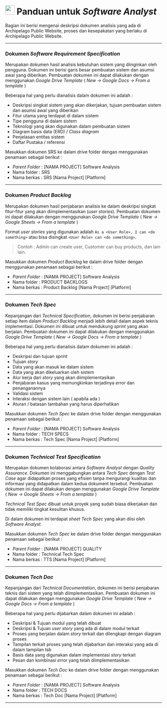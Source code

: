 # <img src="https://media.giphy.com/media/fYSnHlufseco8Fh93Z/giphy.gif" width="30"> Panduan untuk *Software Analyst*

Bagian ini berisi mengenai deskripsi dokumen analisis yang ada di Archipelago Public Website, proses dan kesepakatan yang berlaku di Archipelago Public Website.

---

### Dokumen *Software Requirement Specification*

Merupakan dokumen hasil analisis kebutuhan sistem yang diinginkan oleh pengguna. Dokumen ini berisi garis besar pembuatan sistem dan asumsi awal yang diberikan. Pembuatan dokumen ini dapat dilakukan dengan menggunakan *Google Drive Template* ( *New -> Google Docs -> From a template* )

Beberapa hal yang perlu dianalisis dalam dokumen ini adalah :

- Deskripsi singkat sistem yang akan dikerjakan, tujuan pembuatan sistem dan asumsi awal yang diberikan
- Fitur utama yang terdapat di dalam sistem
- Tipe pengguna di dalam sistem
- Teknologi yang akan digunakan dalam pembuatan sistem
- Diagram basis data (ERD) / *Class diagram*
- Penjelasan entitas sistem
- Daftar Pustaka / referensi

Masukkan dokumen SRS ke dalam drive folder dengan menggunakan penamaan sebagai berikut :

- *Parent Folder* : [NAMA PROJECT] Software Analysis
- Nama folder : SRS
- Nama berkas : SRS [Nama Project] [Platform]

---

### Dokumen *Product Backlog*

Merupakan dokumen hasil penjabaran analisis ke dalam deskripsi singkat fitur-fitur yang akan diimplementasikan (*user stories*). Pembuatan dokumen ini dapat dilakukan dengan menggunakan *Google Drive Template* ( *New -> Google Sheets -> From a template* )

Format *user stories* yang digunakan adalah
`As a <User Role>, I can <do something>` atau bisa disingkat `<User Role> can <do something>`.
> Contoh : Admin can create user, Customer can buy products, dan lain lain.

Masukkan dokumen *Product Backlog* ke dalam drive folder dengan menggunakan penamaan sebagai berikut :

- *Parent Folder* : [NAMA PROJECT] Software Analysis
- Nama folder : PRODUCT BACKLOGS
- Nama berkas : Product Backlog [Nama Project] [Platform]

---

### Dokumen *Tech Spec*

Kepanjangan dari *Technical Specification*, dokumen ini berisi penjabaran setiap item dalam *Product Backlog* menjadi lebih detail dalam aspek teknis implementasi. Dokumen ini dibuat untuk mendukung *sprint* yang akan berjalan. Pembuatan dokumen ini dapat dilakukan dengan menggunakan *Google Drive Template* ( *New -> Google Docs -> From a template* )

Beberapa hal yang perlu dianalisis dalam dokumen ini adalah :

- Deskripsi dan tujuan *sprint*
- Tujuan *story*
- Data yang akan masuk ke dalam sistem
- Data yang akan dikeluarkan oleh sistem
- Alur kerja dari *story* yang akan diimplementasikan
- Penjabaran kasus yang memungkinkan terjadinya *error* dan penanganannya
- Validasi sistem
- Interaksi dengan sistem lain ( apabila ada )
- Aturan / batasan tambahan yang harus diperhatikan

Masukkan dokumen *Tech Spec* ke dalam drive folder dengan menggunakan penamaan sebagai berikut :

- *Parent Folder* : [NAMA PROJECT] Software Analysis
- Nama folder : TECH SPECS
- Nama berkas : Tech Spec [Nama Project] [Platform]

---

### Dokumen *Technical Test Specification*

Merupakan dokumen kolaborasi antara *Software Analyst* dengan *Quality Assurance*. Dokumen ini menggabungkan antara *Tech Spec* dengan *Test Case* agar didapatkan proses yang efisien tanpa mengurangi kualitas dan informasi yang didapatkan dalam kedua dokument tersebut. Pembuatan dokumen ini dapat dilakukan dengan menggunakan *Google Drive Template* ( *New -> Google Sheets -> From a template* )

*Technical Test Spec* dibuat untuk proyek yang sudah biasa dikerjakan dan tidak memiliki tingkat kesulitan khusus.

Di dalam dokumen ini terdapat *sheet Tech Spec* yang akan diisi oleh *Software Analyst*.

Masukkan dokumen *Tech Spec* ke dalam drive folder dengan menggunakan penamaan sebagai berikut :

- *Parent Folder* : [NAMA PROJECT] QUALITY
- Nama folder : Technical Tech Spec
- Nama berkas : TTS [Nama Project] [Platform]

---

### Dokumen *Tech Doc*

Kepanjangan dari *Technical Documentation*, dokumen ini berisi penjabaran teknis dari sistem yang telah diimplementasikan. Pembuatan dokumen ini dapat dilakukan dengan menggunakan *Google Drive Template* ( *New -> Google Docs -> From a template* )

Beberapa hal yang perlu dijabarkan dalam dokumen ini adalah :

- Deskripsi & Tujuan modul yang telah dibuat
- Deskripsi & Tujuan *user story* yang ada di dalam modul terkait
- Proses yang berjalan dalam *story* terkait dan dilengkapi dengan diagram proses
- Tampilan terkait proses yang telah dijabarkan dan interaksi yang ada di dalam tampilan tsb
- Basis data yang digunakan dalam implementasi *story* terkait
- Pesan dan kombinasi *error* yang telah diimplementasikan

Masukkan dokumen *Tech Doc* ke dalam drive folder dengan menggunakan penamaan sebagai berikut :

- *Parent Folder* : [NAMA PROJECT] Software Analysis
- Nama folder : TECH DOCS
- Nama berkas : Tech Doc [Nama Project] [Platform]

---
